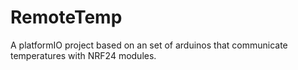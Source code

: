 # RemoteTemp

A platformIO project based on an set of arduinos that communicate temperatures with NRF24 modules.
